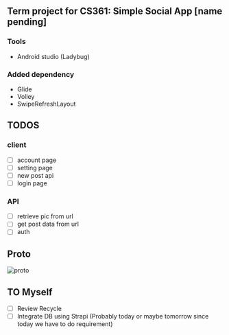 ## Term project for CS361: Simple Social App [name pending]
### Tools
- Android studio (Ladybug)
### Added dependency 
- Glide 
- Volley
- SwipeRefreshLayout

## TODOS
### client
- [ ] account page
- [ ] setting page
- [ ] new post api 
- [ ] login page
### API
- [ ] retrieve pic from url
- [ ] get post data from url
- [ ] auth
## Proto
![proto](./ดีไซน์ที่ยังไม่ได้ตั้งชื่อ.png)

## TO Myself
- [ ] Review Recycle
- [ ] Integrate DB using Strapi (Probably today or maybe tomorrow since today we have to do requirement)
